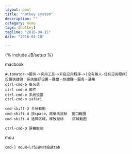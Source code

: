 ```yaml
---
layout: post
title: "hotkey system"
description: ""
category: memo
tags: [hotkey]
tagline: "2016-04-15"
date: "2016-04-18"

---
```

{% include JB/setup %}

macbook

    Automator->服务->实用工具->开启应用程序->(没有输入-任何应用程序)
    设置快捷键：系统偏好设置－键盘－快捷键－服务－通用
    ctrl-cmd-b 备忘录
    ctrl-cmd-m 邮件
    ctrl-cmd-e 系统设置
    ctrl-cmd-n safari

    cmd-shift-3 全屏截图
    cmd-shift-4 按space，再单击鼠标  窗口截图
    cmd-shift-4 选择区域，释放鼠标    区域截图

    ctrl-cmd-D 屏幕取词

mou

    cmd-] mou多行代码同时缩进tab
